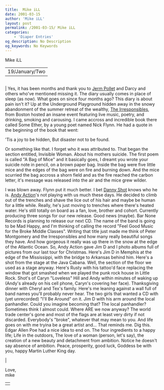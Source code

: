 ```yaml
---
title:  Mike iLL 
date: 2001-03-15
author: 'Mike iLL'
layout: post
permalink: /2001-03-15/ Mike iLL 
categories:
    - 'Diaper Entries'
og_description: No Description
og_keywords: No Keywords
---
```

<style>
body {
  background-color: ;
  color: ;
}
a {
  color: ;
}
a:active {
  color: ;
}
a:visited {
  color: ;
}
</style>

   Mike iLL     



|  |
| --- |
| 19/January/Two  |

  
  



|  |
| --- |
| 
Yes, it has been months and thank you to [Jerm Pollet](http://www.jermpollet.com) and Darcy and others who've mentioned missing it. The diary usually comes in place of sleep (as now).
What goes on since four months ago? This diary is about pain isn't it? Up at the Underground Playground hidden away in the snowy abandonment of the summer retreat of the wealthy, [The Irresponsibles](http://www.irros.com), from Boston hosted an insane event featuring live music, poetry, and drinking, smoking and carousing. I came accross and incredible book there called Some Ether, by a young poet named Nick Flynn.
He had a quote in the beginning of the book that went:

'Tis a joy to be hidden,
But disaster not to be found.

Or something like that. I forget who it was attributed to. That began the section entitled, Invisible Woman. About his mothers suicide.
The first poem is called "A Bag of Mice" and it basically goes, I dreamt you wrote your suicide note in pencil, on a brown paper bag. Inside the bag were five little mice and the edges of the bag were on fire and burning down. And the mice scurried the bag accross a shorn field and as the fire reached the carbon letter, it's message was released into the air and the mice grew wilder.

I was blown away. Flynn put it much better. I bet [Danny Shot](http://www.longshot.org) knows who he is.
[Andy Action](http://www.SoundOptik.com)'s not playing with us much these days. He decided to climb out of the trenches and shave the lice out of his hair and maybe be human for a little while. Really, he's just moving to trenches where there's heated water. He's still totally on board as a fan, love, brother and cohort. Currently producing three songs for our new release.
Good news (maybe). Bar None Records is planning to release our next CD. The name of the band is going to be Mad Happy, and I'm thinking of calling the record "Feel Good Music for the Broke Middle Classes". Writing that title just made me think of Peter Montgomery and the Irresponsibles and how many really beautiful songs they have. And how gorgeous it really was up there in the snow at the edge of the Atlantic Ocean.
So, Andy Action gave Jim D and I photo albums full of pictures from our last tour for Christmas. Here's Jim D in Memphis at the edge of the Mississippi, with the bridge to Arkansas behind him. Here's a shot from the stage at the Java Cabana. Well, the section of the floor we used as a stage anyway. Here's Rusty with his tattoo'd face replacing the window that got smashed when we played the punk rock house in Little Rock. Shot's of Caryn "Loveless" Hill and Andy within minutes of waking up (Andy's already on his cell phone, Caryn's covering her face). Thanksgiving dinner with Cheryl and Tex's family. Here's me leaning against a wall full of band names you'll probably never hear. The two girls that wanted a CD with (yet unrecorded) "I'll Be Around" on it. Jim D with his arm around the local panhandler.
Could you imagine becoming that? The local panhandler? Sometimes think I almost could.
Where ARE we now anyway? The world trade center's gone and most of the flags are at least very dirty if not discarded. Everybody's "broke", whatever that may mean to you. And life goes on with me tryina be a great artist and... That reminds me. Dig this. Edgar Allen Poe had a nice idea to end on.
The four ingredients to a happy life; Life in the outdoors, The love of a woman (person, let's say), the creation of a new beauty and detachment from ambition.
Notice he doesn't say absence of ambition.
Peace, prosperity, good luck, Goddess be with you, happy Martin Luther King day.

 |


  
  Love,  
 mike
   



|  |
| --- |
|  |

   
   
   
   

 

 

